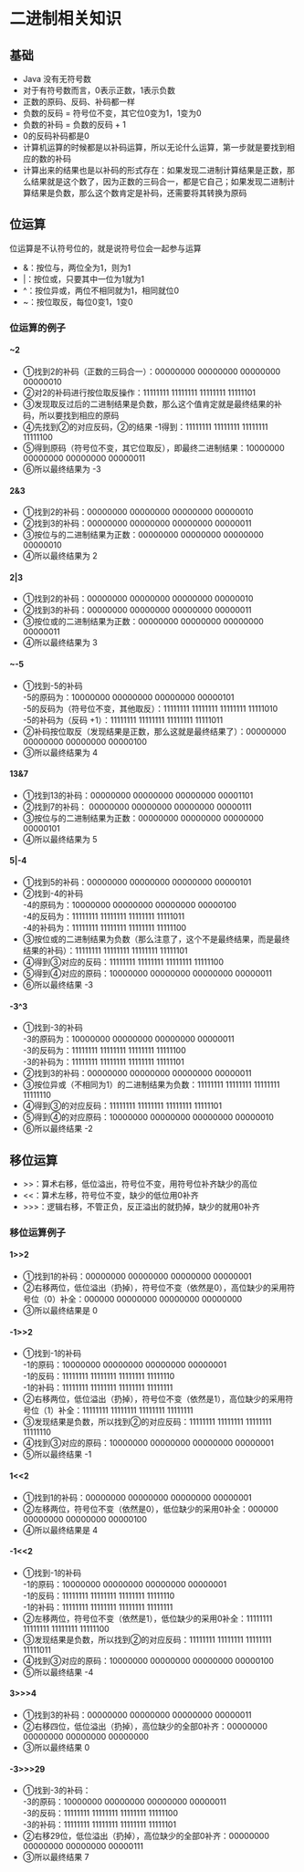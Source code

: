 # 二进制相关知识

## 基础

- Java 没有无符号数
- 对于有符号数而言，0表示正数，1表示负数
- 正数的原码、反码、补码都一样
- 负数的反码 = 符号位不变，其它位0变为1，1变为0
- 负数的补码 = 负数的反码 + 1
- 0的反码补码都是0
- 计算机运算的时候都是以补码运算，所以无论什么运算，第一步就是要找到相应的数的补码
- 计算出来的结果也是以补码的形式存在：如果发现二进制计算结果是正数，那么结果就是这个数了，因为正数的三码合一，都是它自己；如果发现二进制计算结果是负数，那么这个数肯定是补码，还需要将其转换为原码

## 位运算

位运算是不认符号位的，就是说符号位会一起参与运算  
- &：按位与，两位全为1，则为1
- |：按位或，只要其中一位为1就为1
- ^：按位异或，两位不相同就为1，相同就位0
- ~：按位取反，每位0变1，1变0

### 位运算的例子

#### ~2

- ①找到2的补码（正数的三码合一）：00000000 00000000 00000000 00000010
- ②对2的补码进行按位取反操作：11111111 11111111 11111111 11111101
- ③发现取反过后的二进制结果是负数，那么这个值肯定就是最终结果的补码，所以要找到相应的原码
- ④先找到②的对应反码，②的结果 -1得到：11111111 11111111 11111111 11111100
- ⑤得到原码（符号位不变，其它位取反），即最终二进制结果：10000000 00000000 00000000 00000011
- ⑥所以最终结果为 -3

#### 2&3

- ①找到2的补码：00000000 00000000 00000000 00000010
- ②找到3的补码：00000000 00000000 00000000 00000011
- ③按位与的二进制结果为正数：00000000 00000000 00000000 00000010
- ④所以最终结果为 2

#### 2|3

- ①找到2的补码：00000000 00000000 00000000 00000010
- ②找到3的补码：00000000 00000000 00000000 00000011
- ③按位或的二进制结果为正数：00000000 00000000 00000000 00000011
- ④所以最终结果为 3

#### ~-5

- ①找到-5的补码  
    -5的原码为：10000000 00000000 00000000 00000101  
    -5的反码为（符号位不变，其他取反）：11111111 11111111 11111111 11111010  
    -5的补码为（反码 +1）：11111111 11111111 11111111 11111011  
- ②补码按位取反（发现结果是正数，那么这就是最终结果了）：00000000 00000000 00000000 00000100
- ③所以最终结果为 4

#### 13&7

- ①找到13的补码：00000000 00000000 00000000 00001101
- ②找到7的补码： 00000000 00000000 00000000 00000111
- ③按位与的二进制结果为正数：00000000 00000000 00000000 00000101
- ④所以最终结果为 5

#### 5|-4

- ①找到5的补码：00000000 00000000 00000000 00000101
- ②找到-4的补码  
    -4的原码为：10000000 00000000 00000000 00000100  
    -4的反码为：11111111 11111111 11111111 11111011  
    -4的补码为：11111111 11111111 11111111 11111100
- ③按位或的二进制结果为负数（那么注意了，这个不是最终结果，而是最终结果的补码）：11111111 11111111 11111111 11111101
- ④得到③对应的反码：11111111 11111111 11111111 11111100
- ⑤得到④对应的原码：10000000 00000000 00000000 00000011
- ⑥所以最终结果 -3

#### -3^3

- ①找到-3的补码  
    -3的原码为：10000000 00000000 00000000 00000011  
    -3的反码为：11111111 11111111 11111111 11111100  
    -3的补码为：11111111 11111111 11111111 11111101
- ②找到3的补码：00000000 00000000 00000000 00000011
- ③按位异或（不相同为1）的二进制结果为负数：11111111 11111111 11111111 11111110
- ④得到③的对应反码：11111111 11111111 11111111 11111101
- ⑤得到④的对应原码：10000000 00000000 00000000 00000010
- ⑥所以最终结果 -2

## 移位运算

- \>>：算术右移，低位溢出，符号位不变，用符号位补齐缺少的高位
- \<<：算术左移，符号位不变，缺少的低位用0补齐
- \>>>：逻辑右移，不管正负，反正溢出的就扔掉，缺少的就用0补齐

### 移位运算例子

#### 1>>2

- ①找到1的补码：00000000 00000000 00000000 00000001  
- ②右移两位，低位溢出（扔掉），符号位不变（依然是0），高位缺少的采用符号位（0）补全：000000 00000000 00000000 00000000
- ③所以最终结果是 0

#### -1>>2

- ①找到-1的补码  
    -1的原码：10000000 00000000 00000000 00000001  
    -1的反码：11111111 11111111 11111111 11111110  
    -1的补码：11111111 11111111 11111111 11111111  
- ②右移两位，低位溢出（扔掉），符号位不变（依然是1），高位缺少的采用符号位（1）补全：11111111 11111111 11111111 11111111
- ③发现结果是负数，所以找到②的对应反码：11111111 11111111 11111111 11111110
- ④找到③对应的原码：10000000 00000000 00000000 00000001
- ⑤所以最终结果 -1

#### 1<<2

- ①找到1的补码：00000000 00000000 00000000 00000001  
- ②左移两位，符号位不变（依然是0），低位缺少的采用0补全：000000 00000000 00000000 00000100
- ④所以最终结果是 4

#### -1<<2

- ①找到-1的补码  
    -1的原码：10000000 00000000 00000000 00000001  
    -1的反码：11111111 11111111 11111111 11111110  
    -1的补码：11111111 11111111 11111111 11111111  
- ②左移两位，符号位不变（依然是1），低位缺少的采用0补全：11111111 11111111 11111111 11111100
- ③发现结果是负数，所以找到②的对应反码：11111111 11111111 11111111 11111011
- ④找到③对应的原码：10000000 00000000 00000000 00000100
- ⑤所以最终结果 -4

#### 3>>>4

- ①找到3的补码：00000000 00000000 00000000 00000011
- ②右移四位，低位溢出（扔掉），高位缺少的全部0补齐：00000000 00000000 00000000 00000000
- ③所以最终结果 0

#### -3>>>29

- ①找到-3的补码：  
    -3的原码：10000000 00000000 00000000 00000011  
    -3的反码：11111111 11111111 11111111 11111100  
    -3的补码：11111111 11111111 11111111 11111101
- ②右移29位，低位溢出（扔掉），高位缺少的全部0补齐：00000000 00000000 00000000 00000111
- ③所以最终结果 7